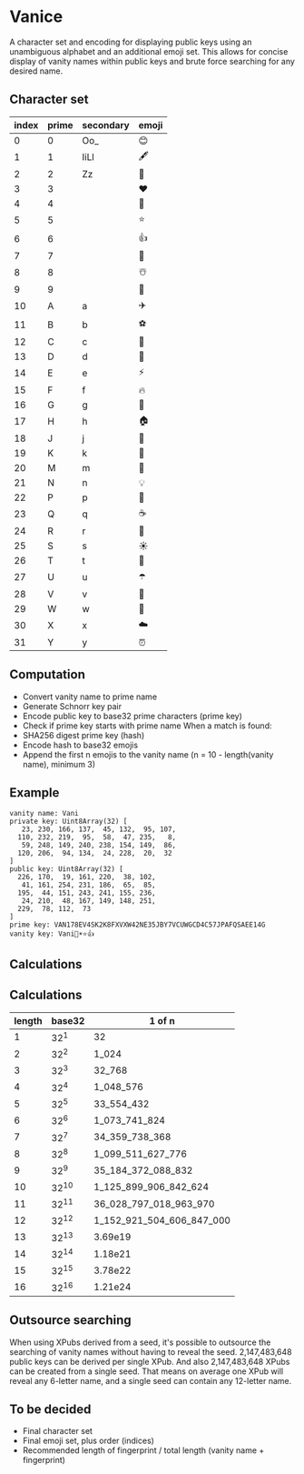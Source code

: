 # Vanice

A character set and encoding for displaying public keys using an unambiguous alphabet and an additional emoji set. This allows for concise display of vanity names within public keys and brute force searching for any desired name.

## Character set
| index | prime | secondary | emoji |
| ----- | ----- | --------- | ----- |
| 0 | 0 | Oo_ | 😊 |
| 1 | 1 | IiLl | 🖋️ | 
| 2 | 2 | Zz | 🍴 |
| 3 | 3 | | ❤️ |
| 4 | 4 | | 💪 |
| 5 | 5 | | ⭐ |
| 6 | 6 | | 👍 |
| 7 | 7 | | 🙏 |
| 8 | 8 | | ☃️ |
| 9 | 9 | | 🏁 |
| 10 | A | a | ✈️ |
| 11 | B | b | ⚽ |
| 12 | C | c | 🚗 |
| 13 | D | d | 🌙 |
| 14 | E | e | ⚡ |
| 15 | F | f | 🔥 |
| 16 | G | g | 🎁 |
| 17 | H | h | 🏠 |
| 18 | J | j | 🔑 |
| 19 | K | k | 👑 |
| 20 | M | m | 🎵 |
| 21 | N | n | 💡 |
| 22 | P | p | 🎉 |
| 23 | Q | q | ☕ |
| 24 | R | r | 🚀 |
| 25 | S | s | ☀️ |
| 26 | T | t | 🌲 |
| 27 | U | u | ☂️ |
| 28 | V | v | 🌸 |
| 29 | W | w | 🦋 |
| 30 | X | x | ☁️ |
| 31 | Y | y | ⏰ |

## Computation
- Convert vanity name to prime name
- Generate Schnorr key pair
- Encode public key to base32 prime characters (prime key)
- Check if prime key starts with prime name
When a match is found:
- SHA256 digest prime key (hash)
- Encode hash to base32 emojis 
- Append the first n emojis to the vanity name (n = 10 - length(vanity name), minimum 3)

## Example

```
vanity name: Vani
private key: Uint8Array(32) [
   23, 230, 166, 137,  45, 132,  95, 107,
  110, 232, 219,  95,  58,  47, 235,   8,
   59, 248, 149, 240, 238, 154, 149,  86,
  120, 206,  94, 134,  24, 228,  20,  32
]
public key: Uint8Array(32) [
  226, 170,  19, 161, 220,  38, 102,
   41, 161, 254, 231, 186,  65,  85,
  195,  44, 151, 243, 241, 155, 236,
   24, 210,  48, 167, 149, 148, 251,
  229,  78, 112,  73
]
prime key: VAN178EV4SK2K8FXVXW42NE35JBY7VCUWGCD4C57JPAFQSAEE14G
vanity key: Vani🚗☀️⭐👍
```

## Calculations

Calculations
------------
| length | base32 | 1 of n |
| ------ | ------ | ------ |
| 1      | 32<sup>1</sup> | 32
| 2      | 32<sup>2</sup> | 1_024
| 3      | 32<sup>3</sup> | 32_768
| 4      | 32<sup>4</sup> | 1_048_576
| 5      | 32<sup>5</sup> | 33_554_432
| 6      | 32<sup>6</sup> | 1_073_741_824
| 7      | 32<sup>7</sup> | 34_359_738_368
| 8      | 32<sup>8</sup> | 1_099_511_627_776
| 9      | 32<sup>9</sup> | 35_184_372_088_832
| 10     | 32<sup>10</sup> | 1_125_899_906_842_624
| 11     | 32<sup>11</sup> | 36_028_797_018_963_970
| 12     | 32<sup>12</sup> | 1_152_921_504_606_847_000
| 13     | 32<sup>13</sup> | 3.69e19
| 14     | 32<sup>14</sup> | 1.18e21
| 15     | 32<sup>15</sup> | 3.78e22
| 16     | 32<sup>16</sup> | 1.21e24

## Outsource searching

When using XPubs derived from a seed, it's possible to outsource the searching of vanity names without having to reveal the seed. 2,147,483,648 public keys can be derived per single XPub. And also 2,147,483,648 XPubs can be created from a single seed. That means on average one XPub will reveal any 6-letter name, and a single seed can contain any 12-letter name.

## To be decided
- Final character set
- Final emoji set, plus order (indices)
- Recommended length of fingerprint / total length (vanity name + fingerprint)